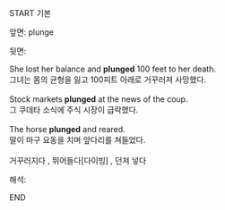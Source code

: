 START
기본

앞면:
plunge


뒷면:
<div>She lost her balance and <b>plunged</b> 100 feet to her death. </div><div>그녀는 몸의 균형을 잃고 100피트 아래로 거꾸러져 사망했다.</div><div><br></div><div><div>Stock markets <b>plunged</b> at the news of the coup. </div><div>그 쿠데타 소식에 주식 시장이 급락했다.</div></div><div><br></div><div><div>The horse <b>plunged</b> and reared. </div><div>말이 마구 요동을 치며 앞다리를 쳐들었다.</div></div><div><br></div><div>거꾸러지다 , 뛰어들다[다이빙] , 던져 넣다</div>


해석:

END